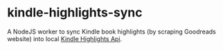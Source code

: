 # kindle-highlights-sync

A NodeJS worker to sync Kindle book highlights (by scraping Goodreads website) into local [Kindle Highlights Api][1].

[1]: https://github.com/hadynz/KindleHighlightsApi
